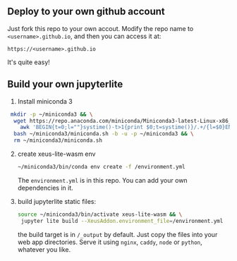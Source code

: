 
## Deploy to your own github account

Just fork this repo to your own accout. Modify the repo name to `<username>.github.io`, and then you can access it at:

`https://<username>.github.io`

It's quite easy!


## Build your own jupyterlite

1. Install miniconda 3

  ```bash
   mkdir -p ~/miniconda3 && \
    wget https://repo.anaconda.com/miniconda/Miniconda3-latest-Linux-x86_64.sh -O ~/miniconda3/miniconda.sh 2>&1 | \
      awk 'BEGIN{t=0;l=""}systime()-t>1{print $0;t=systime()}/.+/{l=$0}END{print l}' && \
    bash ~/miniconda3/miniconda.sh -b -u -p ~/miniconda3 && \
    rm ~/miniconda3/miniconda.sh
  ```

2. create xeus-lite-wasm env

   ```bash
   ~/miniconda3/bin/conda env create -f /environment.yml
   ```
   The `environment.yml` is in this repo. You can add your own dependencies in it.

3. build jupyterlite static files:

   ```bash
   source ~/miniconda3/bin/activate xeus-lite-wasm && \
    jupyter lite build --XeusAddon.environment_file=/environment.yml
   ```
   the build target is in `/_output` by default. Just copy the files into your web app directories. Serve it using `nginx`, `caddy`, `node` or `python`, whatever you like.

